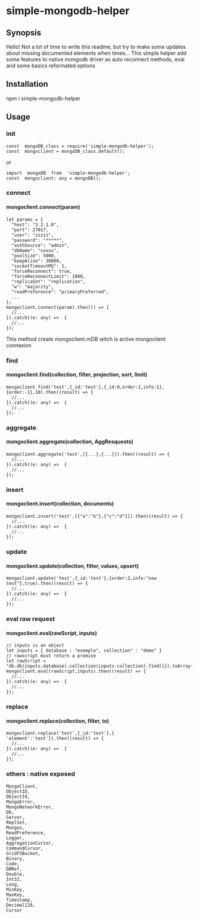 # simple-mongodb-helper

  

## Synopsis

Hello!
Not a lot of time to write this readme, but try to make some updates about missing documented elements when times...
This simple helper add some features to native mongodb driver as auto reconnect methods, eval and some basics reformated options

## Installation

npm i simple-mongodb-helper

## Usage

### init

    const  mongoDB_class = require('simple-mongodb-helper');
    const  mongoclient = mongoDB_class.default();
    

 or
 

    import  mongoDB  from  'simple-mongodb-helper';
    const  mongoclient: any = mongoDB();

### connect

#### mongoclient.connect(param) 

    let params = {
      "host": "3.2.1.0",
      "port": 27017,
      "user": "zzzzz",
      "password": "*****",
      "authSource": "admin",
      "dbName": "xxxxx",
      "poolSize": 5000,
      "keepAlive": 30000,
      "socketTimeoutMS": 1,
      "forceReconnect": true,
      "forceReconnectLimit": 1000,
      "replicaSet": "replication",
      "w": "majority",
      "readPreference": "primaryPreferred",
      ...
    };
    mongoclient.connect(param).then(() => {
      //...
    }).catch((e: any) =>  {
      //...
    });

This method create mongoclient.mDB witch is active mongoclient connexion

### find

#### mongoclient.find(collection, filter, projection, sort, limit) 

    mongoclient.find('test',{_id:'test'},{_id:0,order:1,info:1},{order:-1},10).then((result) => {
      //...
    }).catch((e: any) =>  {
      //...
    });

### aggregate

#### mongoclient.aggregate(collection, AggResquests) 

    mongoclient.aggregate('test',[{...},{...}]).then((result) => {
      //...
    }).catch((e: any) =>  {
      //...
    });

### insert

#### mongoclient.insert(collection, documents) 

    mongoclient.insert('test',[{"a":"b"},{"c":"d"}]).then((result) => {
      //...
    }).catch((e: any) =>  {
      //...
    });

### update

#### mongoclient.update(collection, filter, values, upsert) 

    mongoclient.update('test',{_id:'test'},{order:2,info:"new test"},true).then((result) => {
      //...
    }).catch((e: any) =>  {
      //...
    });

### eval raw request

#### mongoclient.eval(rawScript, inputs) 

    // inputs is an object
    let inputs = { database : "exemple", collection" : "demo" }
    // rawscript must return a promise
    let rawScript = "db.db(inputs.database).collection(inputs.collection).find({}).toArray()";
    mongoclient.eval(rawScript,inputs).then((result) => {
      //...
    }).catch((e: any) =>  {
      //...
    });

### replace

#### mongoclient.replace(collection, filter, to) 

    mongoclient.replace('test',{_id:'test'},{ 'element':'test'}).then((result) => {
      //...
    }).catch((e: any) =>  {
      //...
    });
    

### others : native exposed

    MongoClient,
    ObjectID,
    ObjectId,
    MongoError,
    MongoNetworkError,
    Db,
    Server,
    ReplSet,
    Mongos,
    ReadPreference,
    Logger,
    AggregationCursor,
    CommandCursor,
    GridFSBucket,
    Binary,
    Code,
    DBRef,
    Double,
    Int32,
    Long,
    MinKey,
    MaxKey,
    Timestamp,
    Decimal128,
    Cursor
